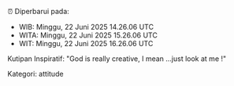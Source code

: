 ⏰ Diperbarui pada:
- WIB: Minggu, 22 Juni 2025 14.26.06 UTC
- WITA: Minggu, 22 Juni 2025 15.26.06 UTC
- WIT: Minggu, 22 Juni 2025 16.26.06 UTC

Kutipan Inspiratif:
"God is really creative, I mean ...just look at me !"


Kategori: attitude

